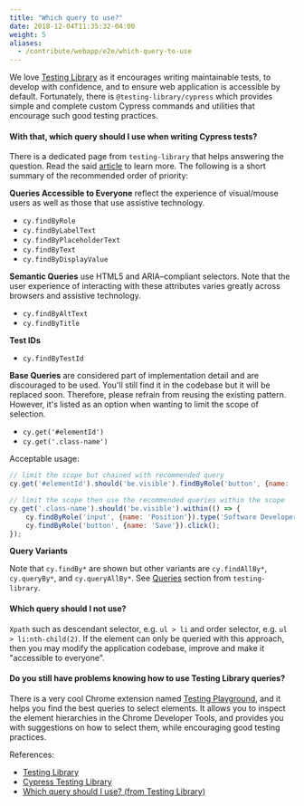 ```yaml
---
title: "Which query to use?"
date: 2018-12-04T11:35:32-04:00
weight: 5
aliases:
  - /contribute/webapp/e2e/which-query-to-use
---
```


We love [Testing Library](https://testing-library.com/) as it encourages writing maintainable tests, to develop with confidence, and to ensure web application is accessible by default. Fortunately, there is `@testing-library/cypress` which provides simple and complete custom Cypress commands and utilities that encourage such good testing practices.

#### With that, which query should I use when writing Cypress tests?

There is a dedicated page from `testing-library` that helps answering the question. Read the said [article](https://testing-library.com/docs/guide-which-query/) to learn more. The following is a short summary of the recommended order of priority:

__Queries Accessible to Everyone__ reflect the experience of visual/mouse users as well as those that use assistive technology.

- `cy.findByRole`
- `cy.findByLabelText`
- `cy.findByPlaceholderText`
- `cy.findByText`
- `cy.findByDisplayValue`

__Semantic Queries__ use HTML5 and ARIA–compliant selectors. Note that the user experience of interacting with these attributes varies greatly across browsers and assistive technology.

- `cy.findByAltText`
- `cy.findByTitle`

__Test IDs__

- `cy.findByTestId`

__Base Queries__ are considered part of implementation detail and are discouraged to be used. You'll still find it in the codebase but it will be replaced soon. Therefore, please refrain from reusing the existing pattern. However, it's listed as an option when wanting to limit the scope of selection.

- `cy.get('#elementId')`
- `cy.get('.class-name')`

Acceptable usage:
```javascript
// limit the scope but chained with recommended query
cy.get('#elementId').should('be.visible').findByRole('button', {name: 'Save'}).click();

// limit the scope then use the recommended queries within the scope
cy.get('.class-name').should('be.visible').within(() => {
    cy.findByRole('input', {name: 'Position'}).type('Software Developer');
    cy.findByRole('button', {name: 'Save'}).click();
});
```

__Query Variants__

Note that `cy.findBy*` are shown but other variants are `cy.findAllBy*`, `cy.queryBy*`, and `cy.queryAllBy*`. See [Queries](https://testing-library.com/docs/dom-testing-library/api-queries) section from `testing-library`.

#### Which query should I not use?
`Xpath` such as descendant selector, e.g. `ul > li` and order selector, e.g. `ul > li:nth-child(2)`. If the element can only be queried with this approach, then you may modify the application codebase, improve and make it "accessible to everyone".

#### Do you still have problems knowing how to use Testing Library queries?

There is a very cool Chrome extension named [Testing Playground](https://chrome.google.com/webstore/detail/testing-playground/hejbmebodbijjdhflfknehhcgaklhano/related), and it helps you find the best queries to select elements. It allows you to inspect the element hierarchies in the Chrome Developer Tools, and provides you with suggestions on how to select them, while encouraging good testing practices.

References:
- [Testing Library](https://testing-library.com/)
- [Cypress Testing Library](https://github.com/testing-library/cypress-testing-library#readme)
- [Which query should I use? (from Testing Library)](https://testing-library.com/docs/guide-which-query/)
